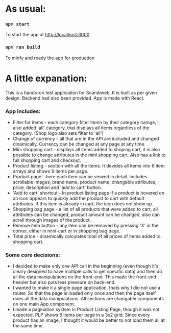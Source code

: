 # As usual:

### `npm start`
To start the app at [http://localhost:3000](http://localhost:3000)

### `npm run build`
To minfy and ready the app for production

# A little expanation:

This is a hands-on test application for Scandiweb. It is built as per given design. Backend had also been provided. App is made with React.

### App includes:

+ Filter for items - each category filter itemn by their category namge, I also added 'all' category, that displays all items regardless of the category. (Shop logo also sets filter to 'all')
+ Change of currency - all that are in the API are included and changed dinamically. Currency can be changed at any page at any time.
+ Mini shopping cart - displays all items added to shoping cart, it is also possible to change attributes in the mini shopping cart. Also has a link to full shopping cart and checkout.
+ Product listing - section with all the items. It devides all items into 6 item arrays and shows 6 items per page.
+ Product page - here each item can be viewed in detail. Includes scrollable images, brand name, product name, changable attributes,  price, description and 'add to cart' button.
+ 'Add to cart' shortcut - In product listing page if a product is hovered on an icon appears to quickly add the product to cart with default attributes. If this item is already in cart, the icon does not show up.
+ Shopping bag page - a list of all products that were added to cart, all attributes can be changed, product amount can be changed, also can scroll through images of the product.
+ Remove item button - any item can be removed by pressing 'X' in the corner, either in mini-cart or in shopping bag page.
+ Total price - dinamically calculates total of all prices of items added to shopping cart.

### Some core decisions:

+ I decided to make only one API call in the beginning (even though it's cleary designed to have multiple calls to get specific data) and then do all the data manipulations on the front-end. This made the front-end heavier but also puts less pressure on back-end.
+ I wanted to make it a single page application, thats why I did not use a router. So that the page is loaded only once and then the page itself does all the data manipulations.  All sections are changable components on one main App component.
+ I made a pagination system in Product Listing Page, though it was not expected. PLP shows 6 items per page in a 3x2 grid. Since every product has an image, I thought it would be better to not load them all at the same time.



